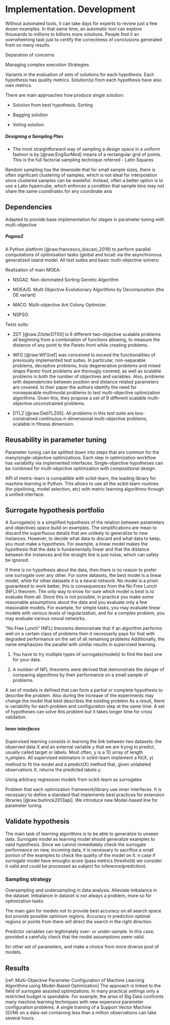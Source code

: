 Implementation. Development
===========================

Without automated tools, it can take days for experts to review just a
few dozen examples. In that same time, an automatic tool can explore
thousands to millions to billions more solutions. People find it an
overwhelming task just to certify the correctness of conclusions
generated from so many results.

Separation of concerns

Managing complex execution Strategies

Variants in the evaluation of sets of solutions for each hypothesis.
Each hypothesis has quality metrics. Solution(s) from each hypothesis
have also own metrics.

There are main approaches how produce single solution:

-   Solution from best hypothesis. Sorting

-   Bagging solution

-   Voting solution

##### Designing a Sampling Plan

- The most straightforward way of sampling a design space in a uniform
fashion is by [@raw:EngSurMod] means of a rectangular grid of points. This
is the full factorial sampling technique referred - Latin Squares

Random sampling has the downside that for small sample sizes, there is
often signficant clustering of samples, which is not ideal for
interpolation since clustered samples can be wasteful. Instead, often a
better option is to use a Latin hypercube, which enforces a condition
that sample bins may not share the same coordinates for any coordinate
axis

Dependencies
------------

Adapted to provide base implementation for stages in parameter tuning
with multi-objective

##### Pagmo2

A Python platform [@raw:francesco_biscani_2019] to perform parallel
computations of optimisation tasks (global and local) via the
asynchronous generalized island model. All test suites and basic
multi-objective solvers:

Realization of main MOEA:

-   NSGA2. Non-dominated Sorting Genetic Algorithm

-   MOEA/D. Multi Objective Evolutionary Algorithms by Decomposition
    (the DE variant)

-   MACO. Multi-objective Ant Colony Optimizer.

-   NSPSO.

Tests suits:

-   ZDT [@raw:ZitzlerDT00] is 6 different two-objective scalable problems
    all beginning from a combination of functions allowing, to measure
    the distance of any point to the Pareto front while creating
    problems.

-   WFG [@raw:WFGref] was conceived to exceed the functionalities of
    previously implemented test suites. In particular, non-separable
    problems, deceptive problems, truly degenerative problems and mixed
    shape Pareto front problems are thorougly covered, as well as
    scalable problems in both the number of objectives and variables.
    Also, problems with dependencies between position and distance
    related parameters are covered. In their paper the authors identify
    the need for nonseparable multimodal problems to test
    multi-objective optimization algorithms. Given this, they propose a
    set of 9 different scalable multi-objective unconstrained problems.

-   DTLZ [@raw:DebTLZ05]. All problems in this test suite are
    box-constrained continuous n-dimensional multi-objective problems,
    scalable in fitness dimension.

Reusability in parameter tuning
-------------------------------

Parameter tuning can be splitted down into steps that are common for the
many/single-objective optimizations. Each step in optimization workflow
has variability via implemented interfaces. Single-objective hypotheses
can be combined for multi-objective optimization with compositional
design.

API of metric-learn is compatible with scikit-learn, the leading library
for machine learning in Python. This allows to use all the scikit-learn
routines (for pipelining, model selection, etc) with metric learning
algorithms through a unified interface.

Surrogate hypothesis portfolio
------------------------------

A Surrogate(s) is a simplified hypothesis of the relation between
parameters and objectives space build on examples. The simplifications
are mean to discard the superfluous details that are unlikely to
generalize to new instances. However, to decide what data to discard and
what data to keep, you must make a hypothesis. For example, a linear
model makes the hypothesis that the data is fundamentally linear and
that the distance between the instances and the straight line is just
noise, which can safely be ignored.

If there is no hypothesis about the data, then there is no reason to
prefer one surrogate over any other. For some datasets, the best model
is a linear model, while for other datasets it is a neural network. No
model is a priori guaranteed to work better, this is consequences from
the No Free Lunch (NFL) theorem. The only way to know for sure which
model is best is to evaluate them all. Since this is not possible, in
practice you make some reasonable assumptions about the data and you
evaluate only a few reasonable models. For example, for simple tasks,
you may evaluate linear models with various levels of regularization,
and for a complex problem, you may evaluate various neural networks.

“No Free Lunch” (NFL) theorems demonstrate that if an algorithm performs
well on a certain class of problems then it necessarily pays for that
with degraded performance on the set of all remaining problems
Additionally, the name emphasizes the parallel with similar results in
supervised learning.

1.  You have to try multiple types of surrogate(models) to find the best
    one for your data.

2.  A number of NFL theorems were derived that demonstrate the danger of
    comparing algorithms by their performance on a small sample of
    problems.

A set of models is defined that can form a partial or complete
hypothesis to describe the problem. Also during the increase of the
experiments may change the model that best describes the existing
problem As a result, there is variability for each problem and
configuration step at the same time. A set of hypotheses can solve this
problem but it takes longer time for cross validation.

##### Inner interfaces

Supervised learning consists in learning the link between two datasets:
the observed data X and an external variable y that we are trying to
predict, usually called target or labels. Most often, y is a 1D array of
length $n_samples$. All supervised estimators in scikit-learn implement
a fit(X, y) method to fit the model and a predict(X) method that, given
unlabeled observations X, returns the predicted labels y.

Using arbitrary regression models from scikit-learn as surrogates

Problem that each optimization framework/library use inner interfaces.
It is necessary to define a standard that implements best practices for
extension libraries [@raw:buitinck2013api]. We introduce new Model-based
line for parameter tuning.

Validate hypothesis
-------------------

The main task of learning algorithms is to be able to generalize to
unseen data. Surrogate model as learning model should generalize
examples to valid hypothesis. Since we cannot immediately check the
surrogate performance on new, incoming data, it is necessary to
sacrifice a small portion of the examples to check the quality of the
model on it. n case if surrogate model have enoughs score (pass metrics
threshold) we consider it valid and could be processed as subject for
inference(prediction).

### Sampling strategy

Oversampling and undersampling in data analysis. Alleviate imbalance in
the dataset. Imbalance in dataset is not always a problem, more so for
optimization tasks.

The main gain for models not to provide best accuracy on all search
space but provide possible optimum regions. Accuracy in prediction
optimal regions or points from there will direct the search in the right
direction.

Predictor variables can legitimately over- or under-sample. In this
case, provided a carefully check that the model assumptions seem valid.

for other set of parameters, and make a choice from more diverse pool of
models.

Results
-------

\[ref: Multi-Objective Parameter Configuration of Machine Learning
Algorithms using Model-Based Optimization\] The approach is linked to
the field of surrogate assisted optimizations. In many practical
settings only a restricted budget is spendable. For example, the arise
of Big Data confronts many machine learning techniques with new
expensive parameter configuration problems. A single training of a
Support Vector Machine (SVM) on a data-set containing less than a
million observations can take several hours.
